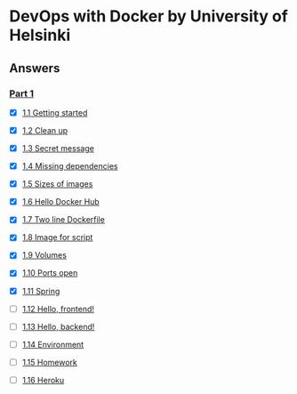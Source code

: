 # DevOps with Docker by University of Helsinki

## Answers

### [Part 1](https://github.com/MikaelTornwall/devops_with_docker/tree/main/Part_1)

- [x] [1.1 Getting started](https://github.com/MikaelTornwall/devops_with_docker/blob/main/Part_1/1_1_getting_started.txt)

- [x] [1.2 Clean up](https://github.com/MikaelTornwall/devops_with_docker/blob/main/Part_1/1_2_clean_up.txt)

- [x] [1.3 Secret message](https://github.com/MikaelTornwall/devops_with_docker/blob/main/Part_1/1_3_secret_message.txt)

- [x] [1.4 Missing dependencies](https://github.com/MikaelTornwall/devops_with_docker/blob/main/Part_1/1_4_missing_dependencies.txt)

- [x] [1.5 Sizes of images](https://github.com/MikaelTornwall/devops_with_docker/blob/main/Part_1/1_5_sizes_of_images.txt)

- [x] [1.6 Hello Docker Hub](https://github.com/MikaelTornwall/devops_with_docker/blob/main/Part_1/1_6_hello_docker_hub.txt)

- [x] [1.7 Two line Dockerfile](https://github.com/MikaelTornwall/devops_with_docker/tree/main/Part_1/1_7_two_line_dockerfile)

- [x] [1.8 Image for script](https://github.com/MikaelTornwall/devops_with_docker/tree/main/Part_1/1_8_image_for_script)

- [x] [1.9 Volumes](https://github.com/MikaelTornwall/devops_with_docker/tree/main/Part_1/1_9_volumes)

- [x] [1.10 Ports open](https://github.com/MikaelTornwall/devops_with_docker/blob/main/Part_1/1_10_ports_open.txt)

- [x] [1.11 Spring](https://github.com/MikaelTornwall/devops_with_docker/tree/main/Part_1/1_11_spring)

- [ ] [1.12 Hello, frontend!]()

- [ ] [1.13 Hello, backend!]()

- [ ] [1.14 Environment]()

- [ ] [1.15 Homework]()

- [ ] [1.16 Heroku]()
